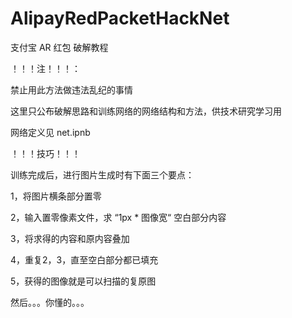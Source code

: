 # AlipayRedPacketHackNet
支付宝 AR 红包 破解教程

！！！注！！！：

禁止用此方法做违法乱纪的事情

这里只公布破解思路和训练网络的网络结构和方法，供技术研究学习用

网络定义见 net.ipnb


！！！技巧！！！

训练完成后，进行图片生成时有下面三个要点：

  1，将图片横条部分置零
  
  2，输入置零像素文件，求 “1px * 图像宽“ 空白部分内容
  
  3，将求得的内容和原内容叠加
  
  4，重复2，3，直至空白部分都已填充
  
  5，获得的图像就是可以扫描的复原图
  
然后。。。你懂的。。。
